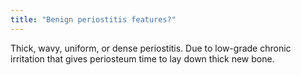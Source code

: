 ```yaml
---
title: "Benign periostitis features?"
---
```

Thick, wavy, uniform, or dense periostitis. Due to low-grade chronic irritation that gives periosteum time to lay down thick new bone.

